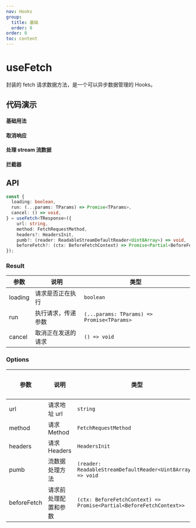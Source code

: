 ```yaml
---
nav: Hooks
group:
  title: 基础
  order: 0
order: 0
toc: content
---
```


# useFetch

封装的 fetch 请求数据方法，是一个可以异步数据管理的 Hooks。

## 代码演示

#### 基础用法

<code src="./demo/basic.tsx"></code>

#### 取消响应

<code src="./demo/cancel.tsx"></code>

#### 处理 stream 流数据

<code src="./demo/stream.tsx"></code>

#### 拦截器

<code src="./demo/interceptors.tsx"></code>

## API

```typescript
const {
  loading: boolean,
  run: (...params: TParams) => Promise<TParams>,
  cancel: () => void,
} = useFetch<TResponse>({
    url: string,
    method: FetchRequestMethod,
    headers?: HeadersInit,
    pumb?: (reader: ReadableStreamDefaultReader<Uint8Array>) => void,
    beforeFetch?: (ctx: BeforeFetchContext) => Promise<Partial<BeforeFetchContext>>;
});
```

### Result

| 参数    | 说明               | 类型                                       |
| ------- | ------------------ | ------------------------------------------ |
| loading | 请求是否正在执行   | `boolean`                                  |
| run     | 执行请求，传递参数 | `(...params: TParams) => Promise<TParams>` |
| cancel  | 取消正在发送的请求 | `() => void`                               |

### Options

| 参数        | 说明                 | 类型                                                                | 默认值 |
| ----------- | -------------------- | ------------------------------------------------------------------- | ------ |
| url         | 请求地址 url         | `string`                                                            | -      |
| method      | 请求 Method          | `FetchRequestMethod`                                                | GET    |
| headers     | 请求 Headers         | `HeadersInit`                                                       | -      |
| pumb        | 流数据处理方法       | `(reader: ReadableStreamDefaultReader<Uint8Array>) => void`         | -      |
| beforeFetch | 请求前处理配置和参数 | `(ctx: BeforeFetchContext) => Promise<Partial<BeforeFetchContext>>` | -      |

